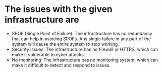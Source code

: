 # The issues with the given infrastructure are

* SPOF (Single Point of Failure): The infrastructure has no redundancy that can help in avoiding SPOFs. Any single failure in any part of the system will cause the entire system to stop working.
* Security issues: The infrastructure has no firewall or HTTPS, which can make it vulnerable to cyber attacks.
* No monitoring: The infrastructure has no monitoring system, which can make it difficult to detect and respond to issues.
